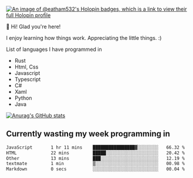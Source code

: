 [![An image of @eatham532's Holopin badges, which is a link to view their full Holopin profile](https://holopin.me/eatham532)](https://holopin.io/@eatham532)


👋 Hi! Glad you're here!

I enjoy learning how things work. Appreciating the little things. :)


List of languages I have programmed in
- Rust
- Html, Css
- Javascript
- Typescript
- C#
- Xaml
- Python
- Java

[![Anurag's GitHub stats](https://github-readme-stats.vercel.app/api?username=Eatham532&theme=dark)](https://github.com/anuraghazra/github-readme-stats)


## Currently wasting my week programming in
<!--START_SECTION:waka-->

```txt
JavaScript       1 hr 11 mins    ████████████████▓░░░░░░░░   66.32 %
HTML             22 mins         █████░░░░░░░░░░░░░░░░░░░░   20.42 %
Other            13 mins         ███░░░░░░░░░░░░░░░░░░░░░░   12.19 %
textmate         1 min           ▒░░░░░░░░░░░░░░░░░░░░░░░░   00.98 %
Markdown         0 secs          ░░░░░░░░░░░░░░░░░░░░░░░░░   00.04 %
```

<!--END_SECTION:waka-->
